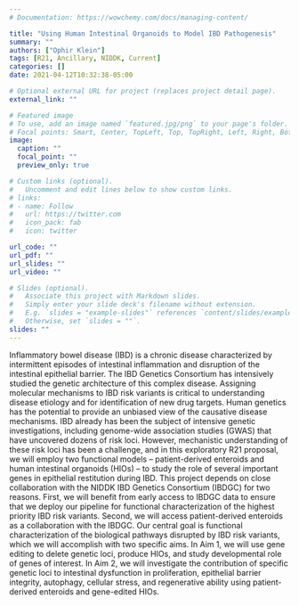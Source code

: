 ```yaml
---
# Documentation: https://wowchemy.com/docs/managing-content/

title: "Using Human Intestinal Organoids to Model IBD Pathogenesis"
summary: ""
authors: ["Ophir Klein"]
tags: [R21, Ancillary, NIDDK, Current]
categories: []
date: 2021-04-12T10:32:38-05:00

# Optional external URL for project (replaces project detail page).
external_link: ""

# Featured image
# To use, add an image named `featured.jpg/png` to your page's folder.
# Focal points: Smart, Center, TopLeft, Top, TopRight, Left, Right, BottomLeft, Bottom, BottomRight.
image:
  caption: ""
  focal_point: ""
  preview_only: true

# Custom links (optional).
#   Uncomment and edit lines below to show custom links.
# links:
# - name: Follow
#   url: https://twitter.com
#   icon_pack: fab
#   icon: twitter

url_code: ""
url_pdf: ""
url_slides: ""
url_video: ""

# Slides (optional).
#   Associate this project with Markdown slides.
#   Simply enter your slide deck's filename without extension.
#   E.g. `slides = "example-slides"` references `content/slides/example-slides.md`.
#   Otherwise, set `slides = ""`.
slides: ""
---
```


Inflammatory bowel disease (IBD) is a chronic disease characterized by intermittent episodes of intestinal inflammation and disruption of the intestinal epithelial barrier. The IBD Genetics Consortium has intensively studied the genetic architecture of this complex disease. Assigning molecular mechanisms to IBD risk variants is critical to understanding disease etiology and for identification of new drug targets. Human genetics has the potential to provide an unbiased view of the causative disease mechanisms. IBD already has been the subject of intensive genetic investigations, including genome-wide association studies (GWAS) that have uncovered dozens of risk loci. However, mechanistic understanding of these risk loci has been a challenge, and in this exploratory R21 proposal, we will employ two functional models – patient-derived enteroids and human intestinal organoids (HIOs) – to study the role of several important genes in epithelial restitution during IBD. This project depends on close collaboration with the NIDDK IBD Genetics Consortium (IBDGC) for two reasons. First, we will benefit from early access to IBDGC data to ensure that we deploy our pipeline for functional characterization of the highest priority IBD risk variants. Second, we will access patient-derived enteroids as a collaboration with the IBDGC. Our central goal is functional characterization of the biological pathways disrupted by IBD risk variants, which we will accomplish with two specific aims. In Aim 1, we will use gene editing to delete genetic loci, produce HIOs, and study developmental role of genes of interest. In Aim 2, we will investigate the contribution of specific genetic loci to intestinal dysfunction in proliferation, epithelial barrier integrity, autophagy, cellular stress, and regenerative ability using patient-derived enteroids and gene-edited HIOs.
